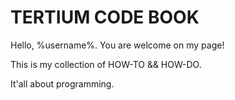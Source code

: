 # TERTIUM CODE BOOK

Hello, %username%. You are welcome on my page!

This is my collection of HOW-TO && HOW-DO.

It'all about programming.
